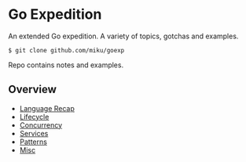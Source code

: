 # Go Expedition

An extended Go expedition. A variety of topics, gotchas and examples.

```
$ git clone github.com/miku/goexp
```

Repo contains notes and examples.

## Overview

* [Language Recap](Language)
* [Lifecycle](Lifecycle)
* [Concurrency](Concurrency)
* [Services](Services)
* [Patterns](Patterns)
* [Misc](Misc)

